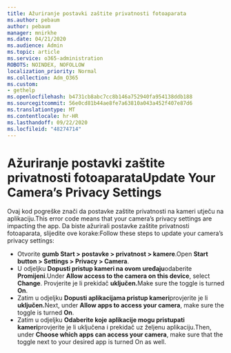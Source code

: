 ```yaml
---
title: Ažuriranje postavki zaštite privatnosti fotoaparata
ms.author: pebaum
author: pebaum
manager: mnirkhe
ms.date: 04/21/2020
ms.audience: Admin
ms.topic: article
ms.service: o365-administration
ROBOTS: NOINDEX, NOFOLLOW
localization_priority: Normal
ms.collection: Adm_O365
ms.custom:
- gethelp
ms.openlocfilehash: b4731cb8abc7cc8b146a752940fa954138ddb188
ms.sourcegitcommit: 56e0cd81b44ae8fe7a63810a043a452f407e87d6
ms.translationtype: MT
ms.contentlocale: hr-HR
ms.lasthandoff: 09/22/2020
ms.locfileid: "48274714"
---
```

# <a name="update-your-cameras-privacy-settings"></a><span data-ttu-id="67972-102">Ažuriranje postavki zaštite privatnosti fotoaparata</span><span class="sxs-lookup"><span data-stu-id="67972-102">Update Your Camera’s Privacy Settings</span></span>

<span data-ttu-id="67972-103">Ovaj kod pogreške znači da postavke zaštite privatnosti na kameri utječu na aplikaciju.</span><span class="sxs-lookup"><span data-stu-id="67972-103">This error code means that your camera’s privacy settings are impacting the app.</span></span> <span data-ttu-id="67972-104">Da biste ažurirali postavke zaštite privatnosti fotoaparata, slijedite ove korake:</span><span class="sxs-lookup"><span data-stu-id="67972-104">Follow these steps to update your camera’s privacy settings:</span></span>

- <span data-ttu-id="67972-105">Otvorite **gumb Start > postavke > privatnost > kamere**.</span><span class="sxs-lookup"><span data-stu-id="67972-105">Open **Start button > Settings > Privacy > Camera**.</span></span>
- <span data-ttu-id="67972-106">U odjeljku **Dopusti pristup kameri na ovom uređaju**odaberite **Promijeni**.</span><span class="sxs-lookup"><span data-stu-id="67972-106">Under **Allow access to the camera on this device**, select **Change**.</span></span> <span data-ttu-id="67972-107">Provjerite je li prekidač **uključen.**</span><span class="sxs-lookup"><span data-stu-id="67972-107">Make sure the toggle is turned **On**.</span></span>
- <span data-ttu-id="67972-108">Zatim u odjeljku **Dopusti aplikacijama pristup kameri**provjerite je li **uključen.**</span><span class="sxs-lookup"><span data-stu-id="67972-108">Next, under **Allow apps to access your camera**, make sure the toggle is turned **On**.</span></span>
- <span data-ttu-id="67972-109">Zatim u odjeljku **Odaberite koje aplikacije mogu pristupati kameri**provjerite je li uključena i prekidač uz željenu aplikaciju.</span><span class="sxs-lookup"><span data-stu-id="67972-109">Then, under **Choose which apps can access your camera**, make sure that the toggle next to your desired app is turned On as well.</span></span>
